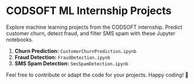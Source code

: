 # CODSOFT ML Internship Projects

Explore machine learning projects from the CODSOFT internship. Predict customer churn, detect fraud, and filter SMS spam with these Jupyter notebooks.

1. **Churn Prediction:** `CustomerChurnPrediction.ipynb`
2. **Fraud Detection:** `FraudDetection.ipynb`
3. **SMS Spam Detection:** `SmsSpamDetection.ipynb`

Feel free to contribute or adapt the code for your projects. Happy coding! 🚀
